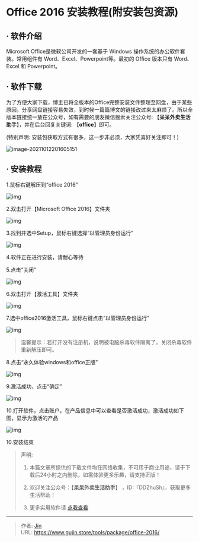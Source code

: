 # Office 2016 安装教程(附安装包资源)


## · 软件介绍

Microsoft Office是微软公司开发的一套基于 Windows 操作系统的办公软件套装。常用组件有 Word、Excel、Powerpoint等。最初的 Office 版本只有 Word、Excel 和 Powerpoint。

## · 软件下载

为了方便大家下载，博主已将全版本的Office完整安装文件整理至网盘，由于某些原因，分享网盘链接容易失效，到时候一篇篇博文的链接改过来太麻烦了。所以全版本链接统一放在公众号，如有需要的朋友微信搜索关注公众号: 【**呆呆外卖生活助手**】，并在后台回复关键词: 【**office**】即可。

(特别声明: 安装包获取方式有很多，这一步非必须，大家凭喜好关注即可！)

![image-20211012201605151](https://img.gujin.store/img/image-20211012201605151.png)

## · 安装教程

1.鼠标右键解压到“office 2016”

![img](https://img.gujin.store/img/v2-d429679a4f3e961ba1d7966f125c0539_720w.png)

2.双击打开【Microsoft Office 2016】文件夹

![img](https://img.gujin.store/img/v2-bd7daf01eaead69e63340ce56d673f35_720w.png)

3.找到并选中Setup，鼠标右键选择“以管理员身份运行”

![img](https://img.gujin.store/img/v2-3caa5f3d73c1d57b2b459a030211abf2_720w.png)

4.软件正在进行安装，请耐心等待

5.点击“关闭”

![img](https://img.gujin.store/img/v2-d8fda1fc9bffe49391d59ddb11faf249_720w.png)

6.双击打开【激活工具】文件夹

![img](https://img.gujin.store/img/v2-b4ce35d814b1b5af4b312179f8679214_720w.png)

7.选中office2016激活工具，鼠标右键点击“以管理员身份运行”

![img](https://img.gujin.store/img/v2-383872ce06557f58b4207a4ac2794520_720w.png)

> 温馨提示：若打开没有注册机，说明被电脑杀毒软件隔离了，关闭杀毒软件重新解压即可。

8.点击“永久体验windows和office正版”

![img](https://img.gujin.store/img/v2-f01b34bebbcb17cfe03fce3c1324beba_720w.png)

9.激活成功，点击“确定”

![img](https://img.gujin.store/img/v2-06afa4c253a7c64284dd855af01d6332_720w.png)

10.打开软件，点击账户，在产品信息中可以查看是否激活成功，激活成功如下图，显示为激活的产品

![img](https://img.gujin.store/img/v2-c6ec37cecea5a9c09369131ed29ee188_720w.png)

10.安装结束




> 声明: 
>
> 1. 本篇文章所提供的下载文件均在网络收集，不可用于商业用途，请于下载后24小时之内删除，如需体验更多乐趣，请支持正版！
>
> 2. 欢迎关注公众号：【**呆呆外卖生活助手**】 ，ID:『DDZhuSh』，获取更多生活帮助！
>
> 3. 更多实用软件请  [点我查看](/tools)


---

> 作者: [Jin](https://img.gujin.store/img/favicon.ico)  
> URL: https://www.gujin.store/tools/package/office-2016/  

